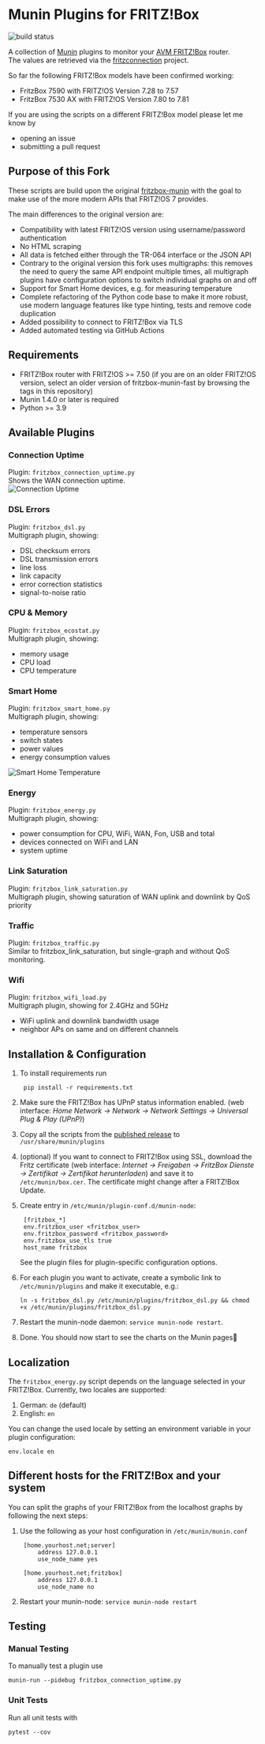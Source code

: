 # Munin Plugins for FRITZ!Box

![build status](https://github.com/ma4nn/fritzbox-munin-fast/actions/workflows/verify-plugin-scripts.yml/badge.svg)

A collection of [Munin](https://munin-monitoring.org) plugins to monitor your [AVM FRITZ!Box](https://avm.de/produkte/fritzbox/) router.  
The values are retrieved via the [fritzconnection](https://pypi.org/project/fritzconnection/) project.

So far the following FRITZ!Box models have been confirmed working:
- FritzBox 7590 with FRITZ!OS Version 7.28 to 7.57
- FritzBox 7530 AX with FRITZ!OS Version 7.80 to 7.81

If you are using the scripts on a different FRITZ!Box model please let me know by

- opening an issue
- submitting a pull request

## Purpose of this Fork

These scripts are build upon the original [fritzbox-munin](https://github.com/Tafkas/fritzbox-munin) with the goal to make 
use of the more modern APIs that FRITZ!OS 7 provides.

The main differences to the original version are:
- Compatibility with latest FRITZ!OS version using username/password authentication
- No HTML scraping
- All data is fetched either through the TR-064 interface or the JSON API
- Contrary to the original version this fork uses multigraphs: this removes the need to query the same API endpoint multiple times, all multigraph plugins have configuration options to switch individual graphs on and off
- Support for Smart Home devices, e.g. for measuring temperature
- Complete refactoring of the Python code base to make it more robust, use modern language features like type hinting, tests and remove code duplication
- Added possibility to connect to FRITZ!Box via TLS
- Added automated testing via GitHub Actions

## Requirements
- FRITZ!Box router with FRITZ!OS >= 7.50 (if you are on an older FRITZ!OS version, select an older version of fritzbox-munin-fast by browsing the tags in this repository)
- Munin 1.4.0 or later is required
- Python >= 3.9
   
## Available Plugins

### Connection Uptime
Plugin: `fritzbox_connection_uptime.py`  
Shows the WAN connection uptime.  
![Connection Uptime](doc/connection_uptime.png)

### DSL Errors
Plugin: `fritzbox_dsl.py`  
Multigraph plugin, showing:
 - DSL checksum errors
 - DSL transmission errors
 - line loss
 - link capacity
 - error correction statistics
 - signal-to-noise ratio

### CPU & Memory
Plugin: `fritzbox_ecostat.py`  
Multigraph plugin, showing:
 - memory usage
 - CPU load
 - CPU temperature

### Smart Home
Plugin: `fritzbox_smart_home.py`  
Multigraph plugin, showing:
 - temperature sensors
 - switch states
 - power values
 - energy consumption values

![Smart Home Temperature](doc/smart_home_temperature.png)

### Energy
Plugin: `fritzbox_energy.py`  
Multigraph plugin, showing:
 - power consumption for CPU, WiFi, WAN, Fon, USB and total
 - devices connected on WiFi and LAN
 - system uptime

### Link Saturation
Plugin: `fritzbox_link_saturation.py`  
Multigraph plugin, showing saturation of WAN uplink and downlink by QoS priority

### Traffic
Plugin: `fritzbox_traffic.py`  
Similar to fritzbox_link_saturation, but single-graph and without QoS monitoring.

### Wifi
Plugin: `fritzbox_wifi_load.py`  
Multigraph plugin, showing for 2.4GHz and 5GHz
 - WiFi uplink and downlink bandwidth usage
 - neighbor APs on same and on different channels

## Installation & Configuration

1. To install requirements run

        pip install -r requirements.txt

1. Make sure the FRITZ!Box has UPnP status information enabled. (web interface: _Home Network → Network → Network Settings → Universal Plug & Play (UPnP)_)

1. Copy all the scripts from the [published release](https://github.com/ma4nn/fritzbox-munin-fast/releases) to `/usr/share/munin/plugins`

1. (optional) If you want to connect to FRITZ!Box using SSL, download the Fritz certificate (web interface: _Internet → Freigaben → FritzBox Dienste → Zertifikat → Zertifikat herunterladen_) and save it to `/etc/munin/box.cer`.
   The certificate might change after a FRITZ!Box Update.

1. Create entry in `/etc/munin/plugin-conf.d/munin-node`:

        [fritzbox_*]
        env.fritzbox_user <fritzbox_user>
        env.fritzbox_password <fritzbox_password>
        env.fritzbox_use_tls true
        host_name fritzbox
   
   See the plugin files for plugin-specific configuration options.

1. For each plugin you want to activate, create a symbolic link to `/etc/munin/plugins` and make it executable, e.g.:
   ```
   ln -s fritzbox_dsl.py /etc/munin/plugins/fritzbox_dsl.py && chmod +x /etc/munin/plugins/fritzbox_dsl.py
   ```

1. Restart the munin-node daemon: `service munin-node restart`.

1. Done. You should now start to see the charts on the Munin pages🥳

## Localization

The `fritzbox_energy.py` script depends on the language selected in your FRITZ!Box. Currently, two locales are
supported:

1. German: `de` (default)
2. English: `en`

You can change the used locale by setting an environment variable in your plugin configuration:

    env.locale en

## Different hosts for the FRITZ!Box and your system

You can split the graphs of your FRITZ!Box from the localhost graphs by following the next steps:

1. Use the following as your host configuration in `/etc/munin/munin.conf`

        [home.yourhost.net;server]
            address 127.0.0.1
            use_node_name yes

        [home.yourhost.net;fritzbox]
            address 127.0.0.1
            use_node_name no

1. Restart your munin-node: `service munin-node restart`

## Testing

### Manual Testing

To manually test a plugin use
```
munin-run --pidebug fritzbox_connection_uptime.py
```

### Unit Tests

Run all unit tests with
```
pytest --cov
```
